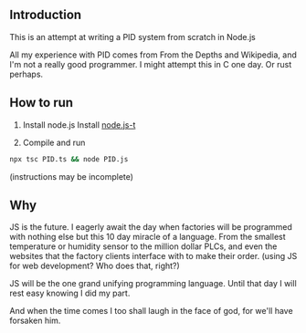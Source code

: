 Introduction
---
This is an attempt at writing a PID system from scratch in Node.js

All my experience with PID comes from From the Depths and Wikipedia, and I'm not a really good programmer.
I might attempt this in C one day. Or rust perhaps.

How to run
---------

1. Install node.js
Install [node.js-t](https://nodejs.org/)

2. Compile and run
```bash
npx tsc PID.ts && node PID.js
```

(instructions may be incomplete)

Why
---
JS is the future. I eagerly await the day when factories will be programmed with nothing else but this 10 day miracle of a language. From the smallest temperature or humidity sensor to the million dollar PLCs, and even the websites that the factory clients interface with to make their order. (using JS for web development? Who does that, right?) 

JS will be the one grand unifying programming language. Until that day I will rest easy knowing I did my part. 

And when the time comes I too shall laugh in the face of god, for we'll have forsaken him.
